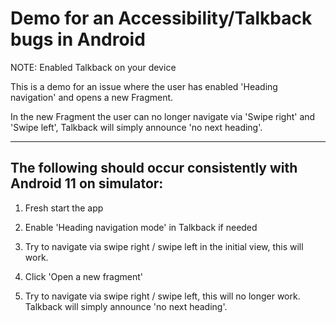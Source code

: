 # Demo for an Accessibility/Talkback bugs in Android

NOTE: Enabled Talkback on your device

This is a demo for an issue where the user has enabled 'Heading navigation' and opens a new Fragment.

In the new Fragment the user can no longer navigate via 'Swipe right' and 'Swipe left', Talkback will simply announce 'no next heading'.

---

## The following should occur consistently with Android 11 on simulator:

1. Fresh start the app

2. Enable 'Heading navigation mode' in Talkback if needed

3. Try to navigate via swipe right / swipe left in the initial view, this will work.

4. Click 'Open a new fragment'

5. Try to navigate via swipe right / swipe left, this will no longer work. Talkback will simply announce 'no next heading'.